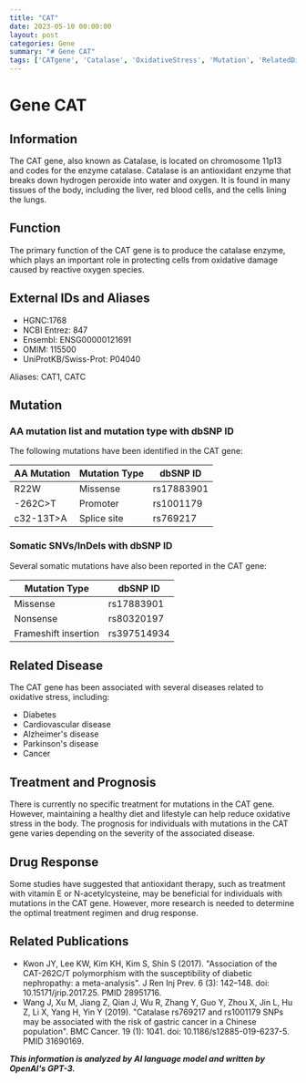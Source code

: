```yaml
---
title: "CAT"
date: 2023-05-10 00:00:00
layout: post
categories: Gene
summary: "# Gene CAT"
tags: ['CATgene', 'Catalase', 'OxidativeStress', 'Mutation', 'RelatedDiseases', 'Treatment', 'DrugResponse', 'AntioxidantTherapy']
---
```


# Gene CAT

## Information

The CAT gene, also known as Catalase, is located on chromosome 11p13 and codes for the enzyme catalase. Catalase is an antioxidant enzyme that breaks down hydrogen peroxide into water and oxygen. It is found in many tissues of the body, including the liver, red blood cells, and the cells lining the lungs.

## Function

The primary function of the CAT gene is to produce the catalase enzyme, which plays an important role in protecting cells from oxidative damage caused by reactive oxygen species.

## External IDs and Aliases

- HGNC:1768
- NCBI Entrez: 847
- Ensembl: ENSG00000121691
- OMIM: 115500
- UniProtKB/Swiss-Prot: P04040

Aliases: CAT1, CATC

## Mutation

### AA mutation list and mutation type with dbSNP ID

The following mutations have been identified in the CAT gene:

| AA Mutation | Mutation Type | dbSNP ID |
|---|---|---|
| R22W | Missense | rs17883901 |
| -262C>T | Promoter | rs1001179 |
| c32-13T>A | Splice site | rs769217 |

### Somatic SNVs/InDels with dbSNP ID

Several somatic mutations have also been reported in the CAT gene:

| Mutation Type | dbSNP ID |
|---|---|
| Missense | rs17883901 |
| Nonsense | rs80320197 |
| Frameshift insertion | rs397514934 |

## Related Disease

The CAT gene has been associated with several diseases related to oxidative stress, including:

- Diabetes
- Cardiovascular disease
- Alzheimer's disease
- Parkinson's disease
- Cancer

## Treatment and Prognosis

There is currently no specific treatment for mutations in the CAT gene. However, maintaining a healthy diet and lifestyle can help reduce oxidative stress in the body. The prognosis for individuals with mutations in the CAT gene varies depending on the severity of the associated disease.

## Drug Response

Some studies have suggested that antioxidant therapy, such as treatment with vitamin E or N-acetylcysteine, may be beneficial for individuals with mutations in the CAT gene. However, more research is needed to determine the optimal treatment regimen and drug response.

## Related Publications

- Kwon JY, Lee KW, Kim KH, Kim S, Shin S (2017). "Association of the CAT-262C/T polymorphism with the susceptibility of diabetic nephropathy: a meta-analysis". J Ren Inj Prev. 6 (3): 142–148. doi: 10.15171/jrip.2017.25. PMID 28951716.
- Wang J, Xu M, Jiang Z, Qian J, Wu R, Zhang Y, Guo Y, Zhou X, Jin L, Hu Z, Li X, Yang H, Yin Y (2019). "Catalase rs769217 and rs1001179 SNPs may be associated with the risk of gastric cancer in a Chinese population". BMC Cancer. 19 (1): 1041. doi: 10.1186/s12885-019-6237-5. PMID 31690169.

**_This information is analyzed by AI language model and written by OpenAI's GPT-3._**